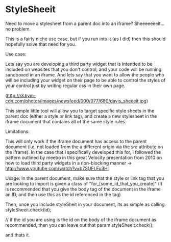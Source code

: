 StyleSheeit
===========

Need to move a stylesheet from a parent doc into an iframe? Sheeeeeeeit... no problem.

This is a fairly niche use case, but if you run into it (as I did) then this should hopefully solve that need for you.

Use case:

Lets say you are developing a third party widget that is intended to be included on websites that you don't control, and your code will be running sandboxed in an iframe.
And lets say that you want to allow the people who will be including your widget on their page to be able to control the styles of your control just by writing regular css in their own page.

(http://i3.kym-cdn.com/photos/images/newsfeed/000/077/680/davis_sheeeit.jpg)

This simple little tool will allow you to target specific style sheets in the parent doc (either a style or link tag), and create a new stylesheet in the iframe document that contains all of the same style rules.


Limitations:

This will only work if the iframe document has access to the parent document (i.e. not loaded from the a different origin via the src attribute on the iframe).
In the case that I specifically developed this for, I followed the pattern outlined by meebo in this great Velocity presentation from 2010 on how to load third party widgets in a non-blocking manner -> http://www.youtube.com/watch?v=b7SUFLFu3HI


Usage:
In the parent document, make sure that the style or link tag that you are looking to import is given a class of "for_[some_id_that_you_create]" (It is recommended that you give the body tag of the document in the iframe an ID, and then use this as the id referenced in the tag)

Then, once you include styleSheit in your document, its as simple as calling:
styleSheeit.check(id); 

// if the id you are using is the id on the body of the iframe document as recommended, then you can leave out that param
styleSheeit.check(); 


and thats it.
